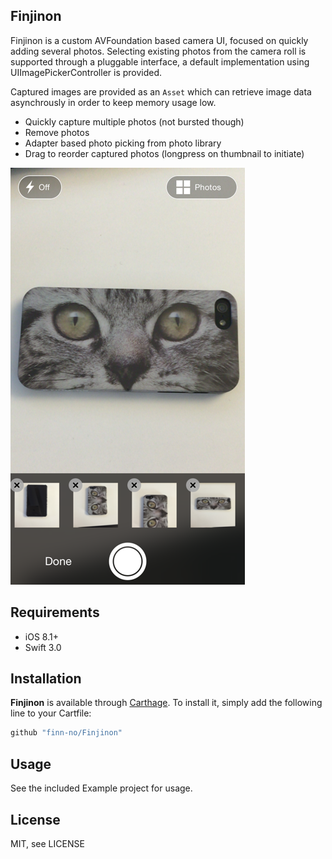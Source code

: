 ## Finjinon

Finjinon is a custom AVFoundation based camera UI, focused on quickly adding several photos. Selecting existing photos from the camera roll is supported through a pluggable interface, a default implementation using UIImagePickerController is provided.

Captured images are provided as an `Asset` which can retrieve image data asynchrously in order to keep memory usage low.

* Quickly capture multiple photos (not bursted though)
* Remove photos
* Adapter based photo picking from photo library
* Drag to reorder captured photos (longpress on thumbnail to initiate)

![screenshot](Screenshots/screenshot.png)

## Requirements

* iOS 8.1+
* Swift 3.0

## Installation

**Finjinon** is available through [Carthage](https://github.com/Carthage/Carthage). To install
it, simply add the following line to your Cartfile:

```ruby
github "finn-no/Finjinon"
```

## Usage

See the included Example project for usage.

## License

MIT, see LICENSE
